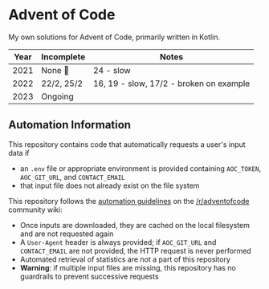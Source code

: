 # Advent of Code

My own solutions for Advent of Code, primarily written in Kotlin.

| Year | Incomplete | Notes                                   | 
|------|------------|-----------------------------------------|
| 2021 | None  🎉   | 24 - slow                               |         
| 2022 | 22/2, 25/2 | 16, 19 - slow, 17/2 - broken on example |
| 2023 | Ongoing    |                                         |         

## Automation Information

This repository contains code that automatically requests a user's input data if
* an `.env` file or appropriate environment is provided containing `AOC_TOKEN`, `AOC_GIT_URL`, and 
  `CONTACT_EMAIL`
* that input file does not already exist on the file system

This repository follows the [automation guidelines](https://www.reddit.com/r/adventofcode/wiki/faqs/automation)
on the [/r/adventofcode](https://www.reddit.com/r/adventofcode/) community wiki:
* Once inputs are downloaded, they are cached on the local filesystem and are not requested again
* A `User-Agent` header is always provided; if `AOC_GIT_URL` and `CONTACT_EMAIL` are not provided,
  the HTTP request is never performed
* Automated retrieval of statistics are not a part of this repository
* **Warning**: if multiple input files are missing, this repository has no guardrails to prevent 
  successive requests
